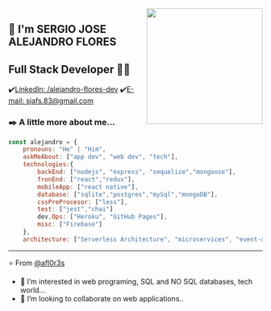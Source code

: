 <img align='right' src="https://cdn.pixabay.com/photo/2017/09/25/18/56/social-media-2786261_960_720.jpg" width="230">

## 👀 I'm SERGIO JOSE ALEJANDRO FLORES 
## Full Stack Developer 👨‍💻

✔️[LinkedIn: /alejandro-flores-dev](https://www.linkedin.com/in/alejandro-flores-dev)
✔️[E-mail: sjafs.83@gmail.com](mailto:sjafs.83@gmail.com)


### ✒️ A little more about me...  

```javascript
const alejandro = {
    pronouns: "He" | "Him",
    askMeAbout: ["app dev", "web dev", "tech"],
    technologies:{
        backEnd: ["nodejs", "express", "sequelize","mongoose"],
        fronEnd: ["react","redux"],
        mobileApp: ["react native"],
        database: ["sqlite","postgres","mySql","mongoDB"],
        cssPreProcesor: ["less"],
        test: ["jest","chai"]
        dev,Ops: ["Heroku", "GitHub Pages"],
        misc: ["Firebase"]
    },
    architecture: ["Serverless Architecture", "microservices", "event-driven", 
```

---
⭐️ From [@afl0r3s](https://github.com/afl0r3s)

- 👀 I’m interested in web programing, SQL and NO SQL databases, tech world...
- 💞️ I’m looking to collaborate on web applications..

<!---
afl0r3s/afl0r3s is a ✨ special ✨ repository because its `README.md` (this file) appears on your GitHub profile.
You can click the Preview link to take a look at your changes.
--->
